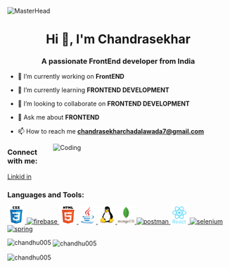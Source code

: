 
![MasterHead](https://images.wallpapersden.com/image/download/programmer-eat-sleep-code-and-repeat_bG1rbWWUmZqaraWkpJRobWllrWdma2U.jpg)
<h1 align="center">Hi 👋, I'm Chandrasekhar</h1>
<h3 align="center">A passionate FrontEnd developer from India</h3>

- 🔭 I’m currently working on **FrontEND**

- 🌱 I’m currently learning **FRONTEND DEVELOPMENT**

- 👯 I’m looking to collaborate on **FRONTEND DEVELOPMENT**

- 💬 Ask me about **FRONTEND**

- 📫 How to reach me **chandrasekharchadalawada7@gmail.com**
  

<img align="right" alt="Coding" width="400" src="https://consultaninja.com/wp-content/uploads/CodeNinja-1.png">

<h3 align="left">Connect with me:</h3>
<a href="https://www.linkedin.com/in/chadalawada-chandrasekhar/"> <p>Linkid in</p></a>


<h3 align="left">Languages and Tools:</h3>
<p align="left"> <a href="https://www.w3schools.com/css/" target="_blank" rel="noreferrer"> <img src="https://raw.githubusercontent.com/devicons/devicon/master/icons/css3/css3-original-wordmark.svg" alt="css3" width="40" height="40"/> </a> <a href="https://firebase.google.com/" target="_blank" rel="noreferrer"> <img src="https://www.vectorlogo.zone/logos/firebase/firebase-icon.svg" alt="firebase" width="40" height="40"/> </a> <a href="https://www.w3.org/html/" target="_blank" rel="noreferrer"> <img src="https://raw.githubusercontent.com/devicons/devicon/master/icons/html5/html5-original-wordmark.svg" alt="html5" width="40" height="40"/> </a> <a href="https://www.java.com" target="_blank" rel="noreferrer"> <img src="https://raw.githubusercontent.com/devicons/devicon/master/icons/java/java-original.svg" alt="java" width="40" height="40"/> </a> <a href="https://www.linux.org/" target="_blank" rel="noreferrer"> <img src="https://raw.githubusercontent.com/devicons/devicon/master/icons/linux/linux-original.svg" alt="linux" width="40" height="40"/> </a> <a href="https://www.mongodb.com/" target="_blank" rel="noreferrer"> <img src="https://raw.githubusercontent.com/devicons/devicon/master/icons/mongodb/mongodb-original-wordmark.svg" alt="mongodb" width="40" height="40"/> </a> <a href="https://postman.com" target="_blank" rel="noreferrer"> <img src="https://www.vectorlogo.zone/logos/getpostman/getpostman-icon.svg" alt="postman" width="40" height="40"/> </a> <a href="https://reactjs.org/" target="_blank" rel="noreferrer"> <img src="https://raw.githubusercontent.com/devicons/devicon/master/icons/react/react-original-wordmark.svg" alt="react" width="40" height="40"/> </a> <a href="https://www.selenium.dev" target="_blank" rel="noreferrer"> <img src="https://raw.githubusercontent.com/detain/svg-logos/780f25886640cef088af994181646db2f6b1a3f8/svg/selenium-logo.svg" alt="selenium" width="40" height="40"/> </a> <a href="https://spring.io/" target="_blank" rel="noreferrer"> <img src="https://www.vectorlogo.zone/logos/springio/springio-icon.svg" alt="spring" width="40" height="40"/> </a> </p>
<p><img align="left" src="https://github-readme-stats.vercel.app/api/top-langs?username=chandhu005&show_icons=true&locale=en&layout=compact" alt="chandhu005" /></p>

<p>&nbsp;<img align="center" src="https://github-readme-stats.vercel.app/api?username=chandhu005&show_icons=true&locale=en" alt="chandhu005" /></p>

<p><img align="center" src="https://github-readme-streak-stats.herokuapp.com/?user=chandhu005&" alt="chandhu005" /></p>

